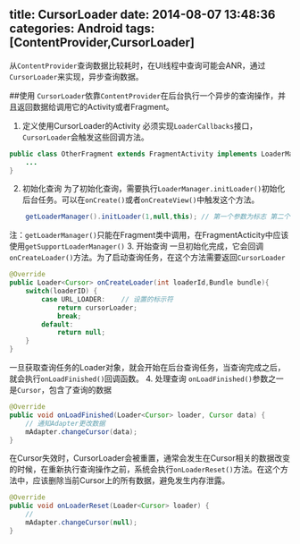 title: CursorLoader
date: 2014-08-07 13:48:36
categories: Android
tags: [ContentProvider,CursorLoader]
---
从`ContentProvider`查询数据比较耗时，在UI线程中查询可能会ANR，通过`CursorLoader`来实现，异步查询数据。
<!--more-->
##使用
`CursorLoader`依靠`ContentProvider`在后台执行一个异步的查询操作，并且返回数据给调用它的Activity或者Fragment。
1. 定义使用CursorLoader的Activity
必须实现`LoaderCallbacks`接口，`CursorLoader`会触发这些回调方法。
```java
public class OtherFragment extends FragmentActivity implements LoaderManager.LoaderCallback<Cursor>{
    ...
}
```
2. 初始化查询
为了初始化查询，需要执行`LoaderManager.initLoader()`初始化后台任务。可以在`onCreate()`或者`onCreateView()`中触发这个方法。
```java
    getLoaderManager().initLoader(1,null,this); // 第一个参数为标志 第二个为可选的参数供Loader构造 第三个为Loader接口
```
注：`getLoaderManager()`只能在Fragment类中调用，在FragmentActicity中应该使用`getSupportLoaderManager()`
3. 开始查询
一旦初始化完成，它会回调`onCreateLoader()`方法。为了启动查询任务，在这个方法需要返回`CursorLoader`
```java
@Override
public Loader<Cursor> onCreateLoader(int loaderId,Bundle bundle){
    switch(loaderID) {
        case URL_LOADER:    // 设置的标示符
            return cursorLoader;
            break;
        default:
            return null;
    }
}
```
一旦获取查询任务的Loader对象，就会开始在后台查询任务，当查询完成之后，就会执行`onLoadFinished()`回调函数。
4. 处理查询
`onLoadFinished()`参数之一是`Cursor`，包含了查询的数据
```java
@Override
public void onLoadFinished(Loader<Cursor> loader, Cursor data) {
    // 通知Adapter更改数据
    mAdapter.changeCursor(data);
}
```
在Cursor失效时，CursorLoader会被重置，通常会发生在Cursor相关的数据改变的时候，在重新执行查询操作之前，系统会执行`onLoaderReset()`方法。在这个方法中，应该删除当前Cursor上的所有数据，避免发生内存泄露。
```java
@Override
public void onLoaderReset(Loader<Cursor> loader) {
    //
    mAdapter.changeCursor(null);
}
```